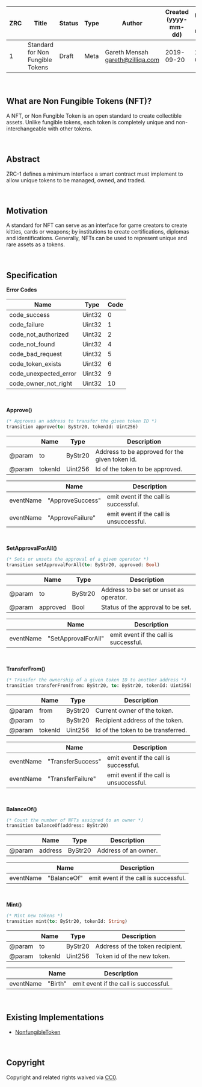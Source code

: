 
|  ZRC | Title | Status| Type | Author | Created (yyyy-mm-dd) | Updated (yyyy-mm-dd)
|--|--|--|--| -- | -- | -- |
| 1  | Standard for Non Fungible Tokens | Draft | Meta  | Gareth Mensah <gareth@zilliqa.com> | 2019-09-20 | 2019-09-20 

<br/> 

## What are Non Fungible Tokens (NFT)?

A NFT, or Non Fungible Token is an open standard to create collectible assets. Unlike fungible tokens, each token is completely unique and non-interchangeable with other tokens.

<br/>

## Abstract 

ZRC-1 defines a minimum interface a smart contract must implement to allow unique tokens to be managed, owned, and traded.

<br/>

## Motivation

A standard for NFT can serve as an interface for game creators to create kitties, cards or weapons; by institutions to create certifications, diplomas and identifications. Generally, NFTs can be used to represent unique and rare assets as a tokens.

<br/>

## Specification

**Error Codes**

| Name | Type | Code 
|--|--|--|
| code_success | Uint32 | 0  
| code_failure | Uint32 | 1  
| code_not_authorized | Uint32 | 2  
| code_not_found | Uint32 | 4  
| code_bad_request | Uint32 | 5  
| code_token_exists | Uint32 | 6  
| code_unexpected_error | Uint32 | 9  
| code_owner_not_right | Uint32 | 10

<br/>

**Approve()**

```ocaml
(* Approves an address to transfer the given token ID *)
transition approve(to: ByStr20, tokenId: Uint256)
```

|  | Name | Type| Description
|--|--|--|--|
| @param | to | ByStr20 | Address to be approved for the given token id. |
| @param | tokenId | Uint256 | Id of the token to be approved. |

|  | Name | Description
|--|--|--|
| eventName | "ApproveSuccess" | emit event if the call is successful. |
| eventName | "ApproveFailure" | emit event if the call is unsuccessful. |

<br/>

**SetApprovalForAll()**

```ocaml
(* Sets or unsets the approval of a given operator *)
transition setApprovalForAll(to: ByStr20, approved: Bool)
```

|  | Name | Type| Description
|--|--|--|--|
| @param | to | ByStr20 | Address to be set or unset as operator. |
| @param | approved | Bool | Status of the approval to be set. |

|  | Name | Description
|--|--|--|
| eventName | "SetApprovalForAll" | emit event if the call is successful. |

<br/>

**TransferFrom()**

```ocaml
(* Transfer the ownership of a given token ID to another address *)
transition transferFrom(from: ByStr20, to: ByStr20, tokenId: Uint256)
```

|  | Name | Type| Description
|--|--|--|--|
| @param | from | ByStr20 | Current owner of the token. |
| @param | to | ByStr20 | Recipient address of the token. |
| @param | tokenId | Uint256 | Id of the token to be transferred. |

|  | Name | Description
|--|--|--|
| eventName | "TransferSuccess" | emit event if the call is successful. |
| eventName | "TransferFailure" | emit event if the call is unsuccessful. |

<br/>

**BalanceOf()**

```ocaml
(* Count the number of NFTs assigned to an owner *)
transition balanceOf(address: ByStr20)
```

|  | Name | Type| Description
|--|--|--|--|
| @param | address | ByStr20 | Address of an owner. |

|  | Name | Description
|--|--|--|
| eventName | "BalanceOf" | emit event if the call is successful. |

<br/>

**Mint()**

```ocaml
(* Mint new tokens *)
transition mint(to: ByStr20, tokenId: String)
```

|  | Name | Type| Description
|--|--|--|--|
| @param | to | ByStr20 | Address of the token recipient. |
| @param | tokenId | Uint256 | Token id of the new token. |

|  | Name | Description
|--|--|--|
| eventName | "Birth" | emit event if the call is successful. |

<br/>

## Existing Implementations

* [NonfungibleToken](https://github.com/Zilliqa/scilla/blob/master/tests/contracts/nonfungible-token.scilla)

<br/>

## Copyright

Copyright and related rights waived via [CC0](https://creativecommons.org/publicdomain/zero/1.0/).
